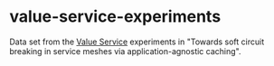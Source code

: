 # value-service-experiments
Data set from the [Value Service](https://github.com/llarsson/value-service) experiments in "Towards soft circuit breaking in service meshes via application-agnostic caching".
